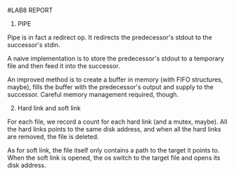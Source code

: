 #LAB8 REPORT

1. PIPE

Pipe is in fact a redirect op. It redirects the predecessor's stdout to the successor's stdin.

A naive implementation is to store the predecessor's stdout to a temporary file and then feed it into the successor.

An improved method is to create a buffer in memory (with FIFO structures, maybe), fills the buffer with the predecessor's output and supply to the successor. Careful memory management required, though.

2. Hard link and soft link

For each file, we record a count for each hard link (and a mutex, maybe). All the hard links points to the same disk address, and when all the hard links are removed, the file is deleted.

As for soft link, the file itself only contains a path to the target it points to. When the soft link is opened, the os switch to the target file and opens its disk address.
